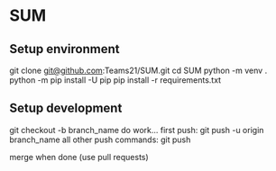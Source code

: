 # SUM
## Setup environment
git clone git@github.com:Teams21/SUM.git
cd SUM
python -m venv .
python -m pip install -U pip
pip install -r requirements.txt

## Setup development
git checkout -b branch_name
do work...
first push:
git push -u origin branch_name
all other push commands:
git push

merge when done (use pull requests)